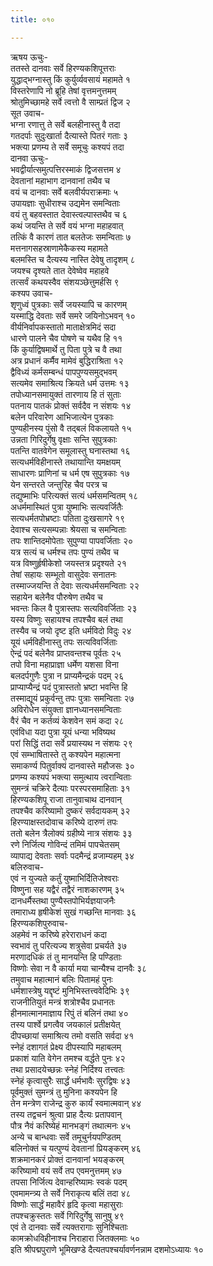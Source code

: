 ```yaml
---
title: ०१०

---
```

ऋषय ऊचुः-  
ततस्ते दानवाः सर्वे हिरण्यकशिपूत्तराः  
युद्धाद्भग्नास्तु किं कुर्युर्व्यवसायं महामते १  
विस्तरेणापि नो ब्रूहि तेषां वृत्तमनुत्तमम्  
श्रोतुमिच्छामहे सर्वे त्वत्तो वै साम्प्रतं द्विज २  
सूत उवाच-  
भग्ना रणात्तु ते सर्वे बलहीनास्तु वै तदा  
गतदर्पाः सुदुःखार्ता दैत्यास्ते पितरं गताः ३  
भक्त्या प्रणम्य ते सर्वे समूचुः कश्यपं तदा  
दानवा ऊचुः-  
भवद्वीर्यात्समुत्पत्तिरस्माकं द्विजसत्तम ४  
देवतानां महाभाग दानवानां तथैव च  
वयं च दानवाः सर्वे बलवीर्यपराक्रमाः ५  
उपायज्ञाः सुधीराश्च उद्यमेन समन्विताः  
वयं तु बहवस्तात देवास्त्वल्पास्तथैव च ६  
कथं जयन्ति ते सर्वे वयं भग्ना महाहवात्  
तत्किं वै कारणं तात बलतेजः समन्विताः ७  
मत्तनागसहस्राणामेकैकस्य महामते  
बलमस्ति च दैत्यस्य नास्ति देवेषु तादृशम् ८  
जयश्च दृश्यते तात देवेष्वेव महाहवे  
तत्सर्वं कथयस्वैव संशयञ्छेत्तुमर्हसि ९  
कश्यप उवाच-  
शृणुध्वं पुत्रकाः सर्वे जयस्यापि च कारणम्  
यस्माद्धि देवताः सर्वे समरे जयिनोऽभवन् १०  
वीर्यनिर्वापकस्तातो माताक्षेत्रमिदं सदा  
धारणे पालने चैव पोषणे च यथैव हि ११  
किं कुर्याद्विषमार्थे तु पिता पुत्रे च वै तथा  
अत्र प्रधानं कर्मैव मामेवं बुद्धिराश्रिता १२  
द्वैविध्यं कर्मसम्बन्धं पापपुण्यसमुद्भवम्  
सत्यमेव समाश्रित्य क्रियते धर्म उत्तमः १३  
तपोध्यानसमायुक्तं तारणाय हि तं सुताः  
पतनाय पातकं प्रोक्तं सर्वदैव न संशयः १४  
बलेन परिवारेण आभिजात्येन पुत्रकाः  
पुण्यहीनस्य पुंसो वै तद्बलं विकलायते १५  
उन्नता गिरिदुर्गेषु वृक्षाः सन्ति सुपुत्रकाः  
पतन्ति वातवेगेन समूलास्तु घनास्तथा १६  
सत्यधर्मविहीनास्ते तथायान्ति यमक्षयम्  
साधारणः प्राणिनां च धर्म एष सुपुत्रकाः १७  
येन सन्तरते जन्तुरिह चैव परत्र च  
तद्युष्माभिः परित्यक्तं सत्यं धर्मसमन्वितम् १८  
अधर्ममास्थितं पुत्रा युष्माभिः सत्यवर्जितैः  
सत्यधर्मतपोभ्रष्टाः पतिता दुःखसागरे १९  
देवाश्च सत्यसम्पन्नाः श्रेयसा च समन्विताः  
तपः शान्तिदमोपेताः सुपुण्या पापवर्जिताः २०  
यत्र सत्यं च धर्मश्च तपः पुण्यं तथैव च  
यत्र विष्णुर्हृषीकेशो जयस्तत्र प्रदृश्यते २१  
तेषां सहायः सम्भूतो वासुदेवः सनातनः  
तस्माज्जयन्ति ते देवाः सत्यधर्मसमन्विताः २२  
सहायेन बलेनैव पौरुषेण तथैव च  
भवन्तः किल वै पुत्रास्तपः सत्यविवर्जिताः २३  
यस्य विष्णुः सहायश्च तपश्चैव बलं तथा  
तस्यैव च जयो दृष्ट इति धर्मविदो विदुः २४  
यूयं धर्मविहीनास्तु तपः सत्यविवर्जिताः  
ऐन्द्रं पदं बलेनैव प्राप्तवन्तश्च पूर्वतः २५  
तपो विना महाप्राज्ञा धर्मेण यशसा विना  
बलदर्पगुणैः पुत्रा न प्राप्यमैन्द्रकं पदम् २६  
प्राप्याप्यैन्द्रं पदं पुत्रास्ततो भ्रष्टा भवन्ति हि  
तस्माद्यूयं प्रकुर्वन्तु तपः पुत्राः समन्विताः २७  
अविरोधेन संयुक्ता ज्ञानध्यानसमन्विताः  
वैरं चैव न कर्तव्यं केशवेन समं कदा २८  
एवंविधा यदा पुत्रा यूयं धन्या भविष्यथ  
परां सिद्धिं तदा सर्वे प्रयास्यथ न संशयः २९  
एवं सम्भाषितास्ते तु कश्यपेन महात्मना  
समाकर्ण्य पितुर्वाक्यं दानवास्ते महौजसः ३०  
प्रणम्य कश्यपं भक्त्या समुत्थाय त्वरान्विताः  
सुमन्त्रं चक्रिरे दैत्याः परस्परसमाहिताः ३१  
हिरण्यकशिपू राजा तानुवाचाथ दानवान्  
तपश्चैव करिष्यामो दुष्करं सर्वदायकम् ३२  
हिरण्याक्षस्तदोवाच करिष्ये दारुणं तपः  
ततो बलेन त्रैलोक्यं ग्रहीष्ये नात्र संशयः ३३  
रणे निर्जित्य गोविन्दं तमिमं पापचेतसम्  
व्यापाद्य देवताः सर्वाः पदमैन्द्रं व्रजाम्यहम् ३४  
बलिरुवाच-  
एवं न युज्यते कर्तुं युष्माभिर्दितिजेश्वराः  
विष्णुना सह यद्वैरं तद्वैरं नाशकारणम् ३५  
दानधर्मैस्तथा पुण्यैस्तपोभिर्यज्ञयाजनैः  
तमाराध्य हृषीकेशं सुखं गच्छन्ति मानवाः ३६  
हिरण्यकशिपुरुवाच-  
अहमेवं न करिष्ये हरेराराधनं कदा  
स्वभावं तु परित्यज्य शत्रुसेवा प्रचर्यते ३७  
मरणादधिकं तं तु मानयन्ति हि पण्डिताः  
विष्णोः सेवा न वै कार्या मया चान्यैश्च दानवैः ३८  
तमुवाच महात्मानं बलिः पितामहं पुनः  
धर्मशास्त्रेषु यद्दृष्टं मुनिभिस्तत्त्ववेदिभिः ३९  
राजनीतियुतं मन्त्रं शत्रोश्चैव प्रधानतः  
हीनमात्मानमाज्ञाय रिपुं तं बलिनं तथा ४०  
तस्य पार्श्वे प्रगत्वैव जयकालं प्रतीक्षयेत्  
दीपच्छायां समाश्रित्य तमो वसति सर्वदा ४१  
स्नेहं दशागतं प्रेक्ष्य दीपस्यापि महाबलम्  
प्रकाशं याति वेगेन तमश्च वर्द्धते पुनः ४२  
तथा प्रसादयेच्छन्नः स्नेहं निर्दिश्य तत्त्वतः  
स्नेहं कृत्वासुरैः सार्द्धं धर्मभावैः सुरद्विषः ४३  
पूर्वमुक्तं सुमन्त्रं तु मुनिना कश्यपेन हि  
तेन मन्त्रेण राजेन्द्र कुरु कार्यं स्वमात्मवान् ४४  
तस्य तद्वचनं श्रुत्वा प्राह दैत्यः प्रतापवान्  
पौत्र नैवं करिष्येहं मानभङ्गं तथात्मनः ४५  
अन्ये च बान्धवाः सर्वे तमूचुर्नयपण्डितम्  
बलिनोक्तं च यत्पुण्यं देवतानां प्रियङ्करम् ४६  
शक्रमानकरं प्रोक्तं दानवानां भयङ्करम्  
करिष्यामो वयं सर्वे तप एवमनुत्तमम् ४७  
तपसा निर्जित्य देवान्हरिष्यामः स्वकं पदम्  
एवमामन्त्र्य ते सर्वे निराकृत्य बलिं तदा ४८  
विष्णोः सार्द्धं महावैरं हृदि कृत्वा महासुराः  
तपश्चक्रुस्ततः सर्वे गिरिदुर्गेषु सानुषु ४९  
एवं ते दानवाः सर्वे त्यक्तरागाः सुनिश्चिताः  
कामक्रोधविहीनाश्च निराहारा जितक्लमाः ५०  
इति श्रीपद्मपुराणे भूमिखण्डे दैत्यतपश्चर्यावर्णनन्नाम दशमोऽध्यायः १०